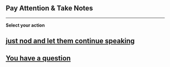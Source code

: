 ## Pay Attention & Take Notes 
--- 

**Select your action**
## [just nod and let them continue speaking](Polite/option1.md)
## [You have a question](Polite/option2.md)